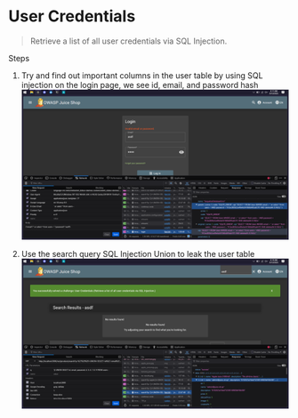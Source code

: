 # User Credentials

> Retrieve a list of all user credentials via SQL Injection.

Steps

1. Try and find out important columns in the user table by using SQL injection on the login page, we see id, email, and password hash
![alt text](<images/Screenshot 2025-09-10 081159.png>)

2. Use the search query SQL Injection Union to leak the user table
![alt text](<images/Screenshot 2025-09-10 081047.png>)
